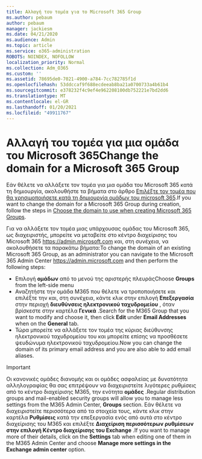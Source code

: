 ```yaml
---
title: Αλλαγή του τομέα για το Microsoft 365 Group
ms.author: pebaum
author: pebaum
manager: jackiesm
ms.date: 04/21/2020
ms.audience: Admin
ms.topic: article
ms.service: o365-administration
ROBOTS: NOINDEX, NOFOLLOW
localization_priority: Normal
ms.collection: Adm_O365
ms.custom: ''
ms.assetid: 78695de0-7021-4900-a784-7cc782785f1d
ms.openlocfilehash: 53ddccaf9f688ecdeeab8ba21a0700733a4b61b4
ms.sourcegitcommit: e378232f4c9ef4e962208100db752221e7bd2dd6
ms.translationtype: MT
ms.contentlocale: el-GR
ms.lasthandoff: 01/20/2021
ms.locfileid: "49911767"
---
```

# <a name="change-the-domain-for-a-microsoft-365-group"></a><span data-ttu-id="7608a-102">Αλλαγή του τομέα για μια ομάδα του Microsoft 365</span><span class="sxs-lookup"><span data-stu-id="7608a-102">Change the domain for a Microsoft 365 Group</span></span>

<span data-ttu-id="7608a-103">Εάν θέλετε να αλλάξετε τον τομέα για μια ομάδα του Microsoft 365 κατά τη δημιουργία, ακολουθήστε τα βήματα στο άρθρο [Επιλέξτε τον τομέα που θα χρησιμοποιήσετε κατά τη δημιουργία ομάδων του microsoft 365](https://docs.microsoft.com/microsoft-365/admin/create-groups/choose-domain-to-create-groups).</span><span class="sxs-lookup"><span data-stu-id="7608a-103">If you want to change the domain for a Microsoft 365 Group during creation, follow the steps in [Choose the domain to use when creating Microsoft 365 Groups](https://docs.microsoft.com/microsoft-365/admin/create-groups/choose-domain-to-create-groups).</span></span>

<span data-ttu-id="7608a-104">Για να αλλάξετε τον τομέα μιας υπάρχουσας ομάδας του Microsoft 365, ως διαχειριστής, μπορείτε να μεταβείτε στο κέντρο διαχείρισης του Microsoft 365 https://admin.microsoft.com και, στη συνέχεια, να ακολουθήσετε τα παρακάτω βήματα:</span><span class="sxs-lookup"><span data-stu-id="7608a-104">To change the domain of an existing Microsoft 365 Group, as an administrator you can navigate to the Microsoft 365 Admin Center https://admin.microsoft.com and then perform the following steps:</span></span>

- <span data-ttu-id="7608a-105">Επιλογή **ομάδων** από το μενού της αριστερής πλευράς</span><span class="sxs-lookup"><span data-stu-id="7608a-105">Choose **Groups** from the left-side menu</span></span>
- <span data-ttu-id="7608a-106">Αναζητήστε την ομάδα M365 που θέλετε να τροποποιήσετε και επιλέξτε την και, στη συνέχεια, κάντε κλικ στην επιλογή **Επεξεργασία** στην περιοχή **διευθύνσεις ηλεκτρονικού ταχυδρομείου** , όταν βρίσκεστε στην καρτέλα **Γενικά** .</span><span class="sxs-lookup"><span data-stu-id="7608a-106">Search for the M365 Group that you want to modify and choose it, then click **Edit** under **Email Addresses** when on the **General** tab.</span></span>
- <span data-ttu-id="7608a-107">Τώρα μπορείτε να αλλάξετε τον τομέα της κύριας διεύθυνσης ηλεκτρονικού ταχυδρομείου του και μπορείτε επίσης να προσθέσετε ψευδώνυμα ηλεκτρονικού ταχυδρομείου.</span><span class="sxs-lookup"><span data-stu-id="7608a-107">Now you can change the domain of its primary email address and you are also able to add email aliases.</span></span>

> [!IMPORTANT]
> <span data-ttu-id="7608a-108">Οι κανονικές ομάδες διανομής και οι ομάδες ασφαλείας με δυνατότητα αλληλογραφίας θα σας επιτρέψουν να διαχειριστείτε λιγότερες ρυθμίσεις από το κέντρο διαχείρισης M365, την ενότητα **ομάδες** .</span><span class="sxs-lookup"><span data-stu-id="7608a-108">Regular distribution groups and mail-enabled security groups will allow you to manage less settings from the M365 Admin Center, **Groups** section.</span></span> <span data-ttu-id="7608a-109">Εάν θέλετε να διαχειριστείτε περισσότερα από τα στοιχεία τους, κάντε κλικ στην καρτέλα **Ρυθμίσεις** κατά την επεξεργασία ενός από αυτά στο κέντρο διαχείρισης του M365 και επιλέξτε **Διαχείριση περισσότερων ρυθμίσεων στην επιλογή Κέντρο διαχείρισης του Exchange** .</span><span class="sxs-lookup"><span data-stu-id="7608a-109">If you want to manage more of their details, click on the **Settings** tab when editing one of them in the M365 Admin Center and choose **Manage more settings in the Exchange admin center** option.</span></span>